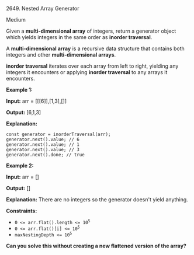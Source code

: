2649\. Nested Array Generator

Medium

Given a **multi-dimensional array** of integers, return a generator object which yields integers in the same order as **inorder traversal**.

A **multi-dimensional array** is a recursive data structure that contains both integers and other **multi-dimensional arrays**.

**inorder traversal** iterates over each array from left to right, yielding any integers it encounters or applying **inorder traversal** to any arrays it encounters.

**Example 1:**

**Input:** arr = [[[6]],[1,3],[]]

**Output:** [6,1,3]

**Explanation:** 

    const generator = inorderTraversal(arr); 
    generator.next().value; // 6 
    generator.next().value; // 1 
    generator.next().value; // 3 
    generator.next().done; // true

**Example 2:**

**Input:** arr = []

**Output:** []

**Explanation:** There are no integers so the generator doesn't yield anything.

**Constraints:**

*   <code>0 <= arr.flat().length <= 10<sup>5</sup></code>
*   <code>0 <= arr.flat()[i] <= 10<sup>5</sup></code>
*   <code>maxNestingDepth <= 10<sup>5</sup></code>

**Can you solve this without creating a new flattened version of the array?**